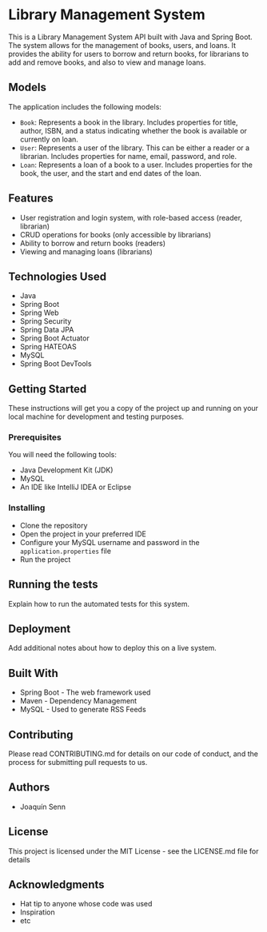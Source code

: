 # Library Management System

This is a Library Management System API built with Java and Spring Boot. The system allows for the management of books, users, and loans. It provides the ability for users to borrow and return books, for librarians to add and remove books, and also to view and manage loans.

## Models

The application includes the following models:

- `Book`: Represents a book in the library. Includes properties for title, author, ISBN, and a status indicating whether the book is available or currently on loan.
- `User`: Represents a user of the library. This can be either a reader or a librarian. Includes properties for name, email, password, and role.
- `Loan`: Represents a loan of a book to a user. Includes properties for the book, the user, and the start and end dates of the loan.

## Features

  * User registration and login system, with role-based access (reader, librarian)
  * CRUD operations for books (only accessible by librarians)
  * Ability to borrow and return books (readers)
  * Viewing and managing loans (librarians)

## Technologies Used

  * Java
  * Spring Boot
  * Spring Web
  * Spring Security
  * Spring Data JPA
  * Spring Boot Actuator
  * Spring HATEOAS
  * MySQL
  * Spring Boot DevTools

## Getting Started

These instructions will get you a copy of the project up and running on your local machine for development and testing purposes.

### Prerequisites

You will need the following tools:

  * Java Development Kit (JDK)
  * MySQL
  * An IDE like IntelliJ IDEA or Eclipse

### Installing

  * Clone the repository
  * Open the project in your preferred IDE
  * Configure your MySQL username and password in the `application.properties` file
  * Run the project

## Running the tests

Explain how to run the automated tests for this system.

## Deployment

Add additional notes about how to deploy this on a live system.

## Built With

  * Spring Boot - The web framework used
  * Maven - Dependency Management
  * MySQL - Used to generate RSS Feeds

## Contributing

Please read CONTRIBUTING.md for details on our code of conduct, and the process for submitting pull requests to us.

## Authors

  * Joaquín Senn

## License

This project is licensed under the MIT License - see the LICENSE.md file for details

## Acknowledgments

  * Hat tip to anyone whose code was used
  * Inspiration
  * etc